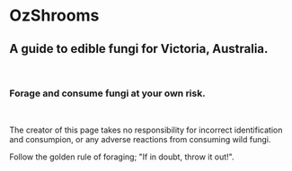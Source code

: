# OzShrooms

## A guide to edible fungi for Victoria, Australia. 

<br>


### Forage and consume fungi at your own risk.

<br>

The creator of this page takes no responsibility for incorrect identification and consumpion, or any adverse reactions from consuming wild fungi. 

Follow the golden rule of foraging; "If in doubt, throw it out!".




